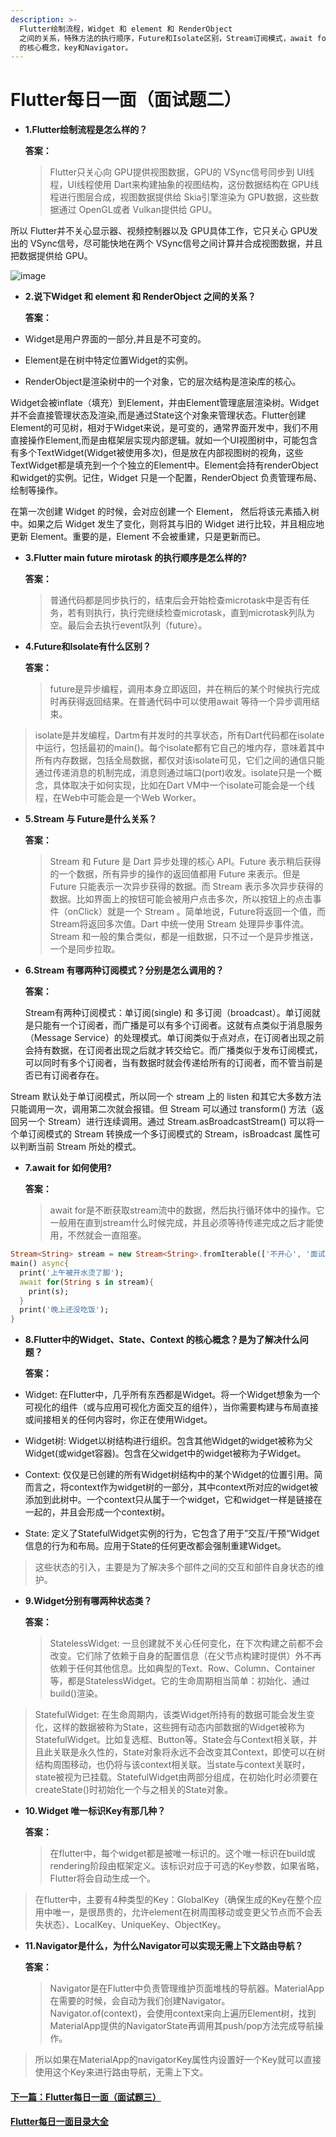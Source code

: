 ```yaml
---
description: >-
  Flutter绘制流程，Widget 和 element 和 RenderObject
  之间的关系，特殊方法的执行顺序，Future和Isolate区别，Stream订阅模式，await for的使用，Widget、State、Context
  的核心概念，key和Navigator。
---
```


# Flutter每日一面（面试题二）



* **1.Flutter绘制流程是怎么样的？**

  **答案：**

  > Flutter只关心向 GPU提供视图数据，GPU的 VSync信号同步到 UI线程，UI线程使用 Dart来构建抽象的视图结构，这份数据结构在 GPU线程进行图层合成，视图数据提供给 Skia引擎渲染为 GPU数据，这些数据通过 OpenGL或者 Vulkan提供给 GPU。

所以 Flutter并不关心显示器、视频控制器以及 GPU具体工作，它只关心 GPU发出的 VSync信号，尽可能快地在两个 VSync信号之间计算并合成视图数据，并且把数据提供给 GPU。

![image](https://github.com/ahyangnb/flutter_interview/blob/master/img/huizhi.jpg?raw=true)

* **2.说下Widget 和 element 和 RenderObject 之间的关系？**

  **答案：**

* Widget是用户界面的一部分,并且是不可变的。
* Element是在树中特定位置Widget的实例。
* RenderObject是渲染树中的一个对象，它的层次结构是渲染库的核心。

Widget会被inflate（填充）到Element，并由Element管理底层渲染树。Widget并不会直接管理状态及渲染,而是通过State这个对象来管理状态。Flutter创建Element的可见树，相对于Widget来说，是可变的，通常界面开发中，我们不用直接操作Element,而是由框架层实现内部逻辑。就如一个UI视图树中，可能包含有多个TextWidget\(Widget被使用多次\)，但是放在内部视图树的视角，这些TextWidget都是填充到一个个独立的Element中。Element会持有renderObject和widget的实例。记住，Widget 只是一个配置，RenderObject 负责管理布局、绘制等操作。

在第一次创建 Widget 的时候，会对应创建一个 Element， 然后将该元素插入树中。如果之后 Widget 发生了变化，则将其与旧的 Widget 进行比较，并且相应地更新 Element。重要的是，Element 不会被重建，只是更新而已。

* **3.Flutter main future mirotask 的执行顺序是怎么样的?**

  **答案：**

  > 普通代码都是同步执行的，结束后会开始检查microtask中是否有任务，若有则执行，执行完继续检查microtask，直到microtask列队为空。最后会去执行event队列（future）。

* **4.Future和Isolate有什么区别？**

  **答案：**

  > future是异步编程，调用本身立即返回，并在稍后的某个时候执行完成时再获得返回结果。在普通代码中可以使用await 等待一个异步调用结束。

> isolate是并发编程，Dartm有并发时的共享状态，所有Dart代码都在isolate中运行，包括最初的main\(\)。每个isolate都有它自己的堆内存，意味着其中所有内存数据，包括全局数据，都仅对该isolate可见，它们之间的通信只能通过传递消息的机制完成，消息则通过端口\(port\)收发。isolate只是一个概念，具体取决于如何实现，比如在Dart VM中一个isolate可能会是一个线程，在Web中可能会是一个Web Worker。

* **5.Stream 与 Future是什么关系？**

  **答案：**

  > Stream 和 Future 是 Dart 异步处理的核心 API。Future 表示稍后获得的一个数据，所有异步的操作的返回值都用 Future 来表示。但是 Future 只能表示一次异步获得的数据。而 Stream 表示多次异步获得的数据。比如界面上的按钮可能会被用户点击多次，所以按钮上的点击事件（onClick）就是一个 Stream 。简单地说，Future将返回一个值，而Stream将返回多次值。Dart 中统一使用 Stream 处理异步事件流。Stream 和一般的集合类似，都是一组数据，只不过一个是异步推送，一个是同步拉取。

* **6.Stream 有哪两种订阅模式？分别是怎么调用的？**

  **答案：**

  Stream有两种订阅模式：单订阅\(single\) 和 多订阅（broadcast）。单订阅就是只能有一个订阅者，而广播是可以有多个订阅者。这就有点类似于消息服务（Message Service）的处理模式。单订阅类似于点对点，在订阅者出现之前会持有数据，在订阅者出现之后就才转交给它。而广播类似于发布订阅模式，可以同时有多个订阅者，当有数据时就会传递给所有的订阅者，而不管当前是否已有订阅者存在。

Stream 默认处于单订阅模式，所以同一个 stream 上的 listen 和其它大多数方法只能调用一次，调用第二次就会报错。但 Stream 可以通过 transform\(\) 方法（返回另一个 Stream）进行连续调用。通过 Stream.asBroadcastStream\(\) 可以将一个单订阅模式的 Stream 转换成一个多订阅模式的 Stream，isBroadcast 属性可以判断当前 Stream 所处的模式。

* **7.await for 如何使用?**

  **答案：**

  > await for是不断获取stream流中的数据，然后执行循环体中的操作。它一般用在直到stream什么时候完成，并且必须等待传递完成之后才能使用，不然就会一直阻塞。

```dart
Stream<String> stream = new Stream<String>.fromIterable(['不开心', '面试', '没', '过']);
main() async{
  print('上午被开水烫了脚');
  await for(String s in stream){
    print(s);
  }
  print('晚上还没吃饭');
}
```

* **8.Flutter中的Widget、State、Context 的核心概念？是为了解决什么问题？**

  **答案：**

* Widget: 在Flutter中，几乎所有东西都是Widget。将一个Widget想象为一个可视化的组件（或与应用可视化方面交互的组件），当你需要构建与布局直接或间接相关的任何内容时，你正在使用Widget。
* Widget树: Widget以树结构进行组织。包含其他Widget的widget被称为父Widget\(或widget容器\)。包含在父widget中的widget被称为子Widget。
* Context: 仅仅是已创建的所有Widget树结构中的某个Widget的位置引用。简而言之，将context作为widget树的一部分，其中context所对应的widget被添加到此树中。一个context只从属于一个widget，它和widget一样是链接在一起的，并且会形成一个context树。
* State: 定义了StatefulWidget实例的行为，它包含了用于”交互/干预“Widget信息的行为和布局。应用于State的任何更改都会强制重建Widget。

> 这些状态的引入，主要是为了解决多个部件之间的交互和部件自身状态的维护。

* **9.Widget分别有哪两种状态类？**

  **答案：**

  > StatelessWidget: 一旦创建就不关心任何变化，在下次构建之前都不会改变。它们除了依赖于自身的配置信息（在父节点构建时提供）外不再依赖于任何其他信息。比如典型的Text、Row、Column、Container等，都是StatelessWidget。它的生命周期相当简单：初始化、通过build\(\)渲染。

> StatefulWidget: 在生命周期内，该类Widget所持有的数据可能会发生变化，这样的数据被称为State，这些拥有动态内部数据的Widget被称为StatefulWidget。比如复选框、Button等。State会与Context相关联，并且此关联是永久性的，State对象将永远不会改变其Context，即使可以在树结构周围移动，也仍将与该context相关联。当state与context关联时，state被视为已挂载。StatefulWidget由两部分组成，在初始化时必须要在createState\(\)时初始化一个与之相关的State对象。

* **10.Widget 唯一标识Key有那几种？**

  **答案：**

  > 在flutter中，每个widget都是被唯一标识的。这个唯一标识在build或rendering阶段由框架定义。该标识对应于可选的Key参数，如果省略，Flutter将会自动生成一个。

> 在flutter中，主要有4种类型的Key：GlobalKey（确保生成的Key在整个应用中唯一，是很昂贵的，允许element在树周围移动或变更父节点而不会丢失状态）、LocalKey、UniqueKey、ObjectKey。

* **11.Navigator是什么，为什么Navigator可以实现无需上下文路由导航？**

  **答案：**

  > Navigator是在Flutter中负责管理维护页面堆栈的导航器。MaterialApp在需要的时候，会自动为我们创建Navigator。Navigator.of\(context\)，会使用context来向上遍历Element树，找到MaterialApp提供的NavigatorState再调用其push/pop方法完成导航操作。

> 所以如果在MaterialApp的navigatorKey属性内设置好一个Key就可以直接使用这个Key来进行路由导航，无需上下文。

#### [下一篇：Flutter每日一面（面试题三）](https://github.com/ahyangnb/flutter_interview/issues/3)

#### [Flutter每日一面目录大全](https://github.com/ahyangnb/flutter_interview)

